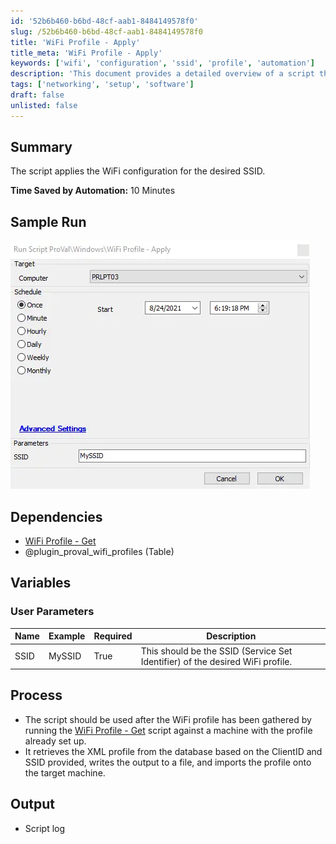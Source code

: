 ```yaml
---
id: '52b6b460-b6bd-48cf-aab1-8484149578f0'
slug: /52b6b460-b6bd-48cf-aab1-8484149578f0
title: 'WiFi Profile - Apply'
title_meta: 'WiFi Profile - Apply'
keywords: ['wifi', 'configuration', 'ssid', 'profile', 'automation']
description: 'This document provides a detailed overview of a script that applies WiFi configuration for a specified SSID, including dependencies, user parameters, and the process involved. It highlights the time saved by automation and includes a sample run of the script.'
tags: ['networking', 'setup', 'software']
draft: false
unlisted: false
---
```


## Summary

The script applies the WiFi configuration for the desired SSID.

**Time Saved by Automation:** 10 Minutes

## Sample Run

![Sample Run](../../../static/img/docs/52b6b460-b6bd-48cf-aab1-8484149578f0/image_1.webp)

## Dependencies

- [WiFi Profile - Get](/docs/95ecf8ed-f2ac-46fa-ad7a-05894d0743be)
- @plugin_proval_wifi_profiles (Table)

## Variables

### User Parameters

| Name  | Example | Required | Description                                                                 |
|-------|---------|----------|-----------------------------------------------------------------------------|
| SSID  | MySSID  | True     | This should be the SSID (Service Set Identifier) of the desired WiFi profile.|

## Process

- The script should be used after the WiFi profile has been gathered by running the [WiFi Profile - Get](/docs/95ecf8ed-f2ac-46fa-ad7a-05894d0743be) script against a machine with the profile already set up.
- It retrieves the XML profile from the database based on the ClientID and SSID provided, writes the output to a file, and imports the profile onto the target machine.

## Output

- Script log
